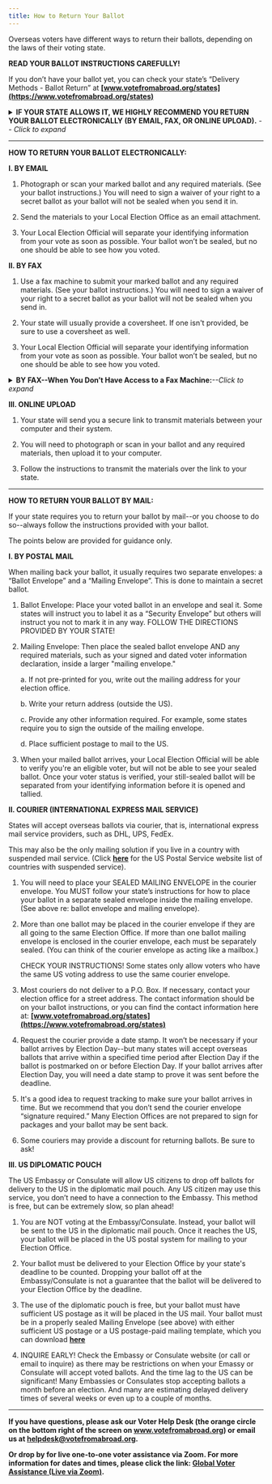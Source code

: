 ```yaml
---
title: How to Return Your Ballot
---
```

Overseas voters have different ways to return their ballots, depending on the laws of their voting state. 

**READ YOUR BALLOT INSTRUCTIONS CAREFULLY!**

If you don’t have your ballot yet, you can check your state’s “Delivery Methods - Ballot Return” at **[www.votefromabroad.org/states](https://www.votefromabroad.org/states)** 

<details><summary><strong>IF YOUR STATE ALLOWS IT, WE HIGHLY RECOMMEND YOU RETURN YOUR BALLOT ELECTRONICALLY (BY EMAIL, FAX, OR ONLINE UPLOAD).</strong><em> -- Click to expand</em></summary>

More than half of all states now allow overseas voters to return their ballots electronically. This may be a safer way to ensure your ballot is counted than postal mail as you don't have to worry that it may get lost or delayed in transit.  

When you return your ballot electronically, you print out your ballot (if you received it electronically), mark it and return it as an email attachment, fax or online upload. You keep a copy of your marked ballot, so there is always a paper trail. 

This is very different from “electronic voting,” which has widely reported security concerns. With electronic voting, voters at in-person polling places submit their vote using a computer system that holds a large cache of votes and which may be vulnerable to inaccuracies as well as the more remote risk of outside manipulation. And if there's no paper receipt provided, the voter has no way to know that their vote was properly recorded and counted.</details>

*******
**HOW TO RETURN YOUR BALLOT ELECTRONICALLY:** 

**I. BY EMAIL**

1. Photograph or scan your marked ballot and any required materials. (See your ballot instructions.) You will need to sign a waiver of your right to a secret ballot as your ballot will not be sealed when you send it in. 

2. Send the materials to your Local Election Office as an email attachment.

3. Your Local Election Official will separate your identifying information from your vote as soon as possible. Your ballot won’t be sealed, but no one should be able to see how you voted.  


**II. BY FAX**

1. Use a fax machine to submit your marked ballot and any required materials. (See your ballot instructions.) You will need to sign a waiver of your right to a secret ballot as your ballot will not be sealed when you send in. 

2. Your state will usually provide a coversheet. If one isn't provided, be sure to use a coversheet as well.

3. Your Local Election Official will separate your identifying information from your vote as soon as possible. Your ballot won’t be sealed, but no one should be able to see how you voted.  

<details><summary><strong>BY FAX--When You Don’t Have Access to a Fax Machine:</strong><em>--Click to expand</em></summary>

1. There are apps that will convert an email attachment to a fax. 

   a. Photograph or scan in your ballot and any required materials as an email attachment. 

   b. Then search for “fax app for Android/iPhone” on application platforms like Apple's App Store, Google Play Store, Galaxie Store, etc.

   c. Follow the instructions to convert your email attachment to a fax transmission.

2. Or, you can use the Fax service through the Federal Voting Assistance Program **[FVAP.gov](https://www.fvap.gov).** 

   a. Photograph or scan in your ballot and any required materials as an email attachment. You must include the FVAP fax transmission coversheet at **[www.fvap.gov/eo/overview/materials/forms](https://www.fvap.gov/eo/overview/materials/forms)** (scroll to the bottom of that page). 

   b. Email the ballot package, with coversheet, to **fax@fvap.gov** 

   c. FVAP will then print out the email attachment and use a fax machine to fax your ballot and other election materials to your Local Election Official. 

   Don’t wait until the last minute when using the FVAP fax service! The service can get overloaded and FVAP does not guarantee that your voted ballot will be faxed to your Local Election Official by the deadline.</details>


**III. ONLINE UPLOAD**

1. Your state will send you a secure link to transmit materials between your computer and their system.

2. You will need to photograph or scan in your ballot and any required materials, then upload it to your computer.

3. Follow the instructions to transmit the materials over the link to your state. 

***************************
 
**HOW TO RETURN YOUR BALLOT BY MAIL:**

If your state requires you to return your ballot by mail--or you choose to do so--always follow the instructions provided with your ballot.   

The points below are provided for guidance only.  

**I. BY POSTAL MAIL**

When mailing back your ballot, it usually requires two separate envelopes: a “Ballot Envelope” and a “Mailing Envelope”. This is done to maintain a secret ballot.

1. Ballot Envelope: Place your voted ballot in an envelope and seal it. Some states will instruct you to label it as a “Security Envelope” but others will instruct you not to mark it in any way. FOLLOW THE DIRECTIONS PROVIDED BY YOUR STATE!

2. Mailing Envelope: Then place the sealed ballot envelope AND any required materials, such as your signed and dated voter information declaration, inside a larger "mailing envelope."

   a. If not pre-printed for you, write out the mailing address for your election office.

   b. Write your return address (outside the US).

   c. Provide any other information required. For example, some states require you to sign the outside of the mailing envelope.

   d. Place sufficient postage to mail to the US.

3. When your mailed ballot arrives, your Local Election Official will be able to verify you're an eligible voter, but will not be able to see your sealed ballot. Once your voter status is verified, your still-sealed ballot will be separated from your identifying information before it is opened and tallied. 

**II. COURIER (INTERNATIONAL EXPRESS MAIL SERVICE)**

States will accept overseas ballots via courier, that is, international express mail service providers, such as DHL, UPS, FedEx.

This may also be the only mailing solution if you live in a country with suspended mail service. (Click **[here](https://about.usps.com/newsroom/service-alerts/international/welcome.htm)** for the US Postal Service website list of countries with suspended service). 

1. You will need to place your SEALED MAILING ENVELOPE in the courier envelope. You MUST follow your state’s instructions for how to place your ballot in a separate sealed envelope inside the mailing envelope. (See above re: ballot envelope and mailing envelope).

2. More than one ballot may be placed in the courier envelope if they are all going to the same Election Office. If more than one ballot mailing envelope is enclosed in the courier envelope, each must be separately sealed. (You can think of the courier envelope as acting like a mailbox.) 

   CHECK YOUR INSTRUCTIONS! Some states only allow voters who have the same US voting address to use the same courier envelope. 

3. Most couriers do not deliver to a P.O. Box. If necessary, contact your election office for a street address. The contact information should be on your ballot instructions, or you can find the contact information here at: **[www.votefromabroad.org/states](https://www.votefromabroad.org/states)**

4. Request the courier provide a date stamp. It won’t be necessary if your ballot arrives by Election Day--but many states will accept overseas ballots that arrive within a specified time period after Election Day if the ballot is postmarked on or before Election Day. If your ballot arrives after Election Day, you will need a date stamp to prove it was sent before the deadline.

5. It's a good idea to request tracking to make sure your ballot arrives in time. But we recommend that you don’t send the courier envelope “signature required.” Many Election Offices are not prepared to sign for packages and your ballot may be sent back. 

6. Some couriers may provide a discount for returning ballots. Be sure to ask!

**III. US DIPLOMATIC POUCH**

The US Embassy or Consulate will allow US citizens to drop off ballots for delivery to the US in the diplomatic mail pouch. Any US citizen may use this service, you don’t need to have a connection to the Embassy. This method is free, but can be extremely slow, so plan ahead!

1. You are NOT voting at the Embassy/Consulate. Instead, your ballot will be sent to the US in the diplomatic mail pouch. Once it reaches the US, your ballot will be placed in the US postal system for mailing to your Election Office.

2. Your ballot must be delivered to your Election Office by your state's deadline to be counted. Dropping your ballot off at the Embassy/Consulate is not a guarantee that the ballot will be delivered to your Election Office by the deadline. 

3. The use of the diplomatic pouch is free, but your ballot must have sufficient US postage as it will be placed in the US mail. Your ballot must be in a properly sealed Mailing Envelope (see above) with either sufficient US postage or a US postage-paid mailing template, which you can download **[here](https://www.votefromabroad.org/envelope/)**

4. INQUIRE EARLY! Check the Embassy or Consulate website (or call or email to inquire) as there may be restrictions on when your Emassy or Consulate will accept voted ballots. And the time lag to the US can be significant! Many Embassies or Consulates stop accepting ballots a month before an election. And many are estimating delayed delivery times of several weeks or even up to a couple of months. 

___
**If you have questions, please ask our Voter Help Desk (the orange circle on the bottom right of the screen on www.votefromabroad.org) or email us at [helpdesk@votefromabroad.org](helpdesk@votefromabroad.org).**

**Or drop by for live one-to-one voter assistance via Zoom. For more information for dates and times, please click the link: [Global Voter Assistance (Live via Zoom)](https://qrco.de/bbh0zg).**